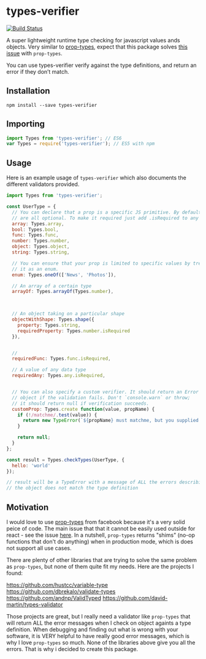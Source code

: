 # types-verifier

[![Build Status](https://cloud.drone.io/api/badges/joeyjiron06/types-verifier/status.svg)](https://cloud.drone.io/joeyjiron06/types-verifier)

A super lightweight runtime type checking for javascript values ands objects. Very similar to [prop-types](https://github.com/facebook/prop-types), expect that this package solves [this issue](https://github.com/facebook/prop-types/issues/34) with `prop-types`.


You can use types-verifier verify against the type definitions, and return an error if they don’t match.

## Installation

```
npm install --save types-verifier
```

## Importing

```javascript
import Types from 'types-verifier'; // ES6
var Types = require('types-verifier'); // ES5 with npm
```

## Usage

Here is an example usage of `types-verifier` which also documents the different validators provided.

```javascript
import Types from 'types-verifier';

const UserType = {
  // You can declare that a prop is a specific JS primitive. By default, these
  // are all optional. To make it required just add .isRequired to any validator
  array: Types.array,
  bool: Types.bool,
  func: Types.func,
  number: Types.number,
  object: Types.object,
  string: Types.string,

  // You can ensure that your prop is limited to specific values by treating
  // it as an enum.
  enum: Types.oneOf(['News', 'Photos']),

  // An array of a certain type
  arrayOf: Types.arrayOf(Types.number),


  
  // An object taking on a particular shape
  objectWithShape: Types.shape({
    property: Types.string,
    requiredProperty: Types.number.isRequired
  }),


  //
  requiredFunc: Types.func.isRequired,

  // A value of any data type
  requiredAny: Types.any.isRequired,


  // You can also specify a custom verifier. It should return an Error
  // object if the validation fails. Don't `console.warn` or throw;
  // it should return null if verification succeeds.
  customProp: Types.create function(value, propName) {
    if (!/matchme/.test(value)) {
      return new TypeError(`${propName} must matchme, but you supplied ${String(value)}`);
    }

    return null;
  }
};

const result = Types.checkTypes(UserType, {
  hello: 'world'
});

// result will be a TypeError with a message of ALL the errors describing why
// the object does not match the type definition
```


## Motivation

I would love to use [prop-types](https://github.com/facebook/prop-types) from facebook because it's a very solid peice of code. The main issue that that it cannot be easily used outside for react - see the issue [here](https://github.com/facebook/prop-types/issues/34). In a nutshell, `prop-types` returns "shims" (no-op functions that don't do anything) when in production mode, which is does not support all use cases.

There are plenty of other libraries that are trying to solve the same problem as `prop-types`, but none of them quite fit my needs. Here are the projects I found:

https://github.com/hustcc/variable-type
https://github.com/dbrekalo/validate-types
https://github.com/andnp/ValidTyped
https://github.com/david-martin/types-validator

Those projects are great, but I really need a validator like `prop-types` that will return ALL the error messages when I check on object againts a type definition. When debugging and finding out what is wrong with your software, it is VERY helpful to have really good error messages, which is why I love `prop-types` so much. None of the libraries above give you all the errors. That is why i decided to create this package.